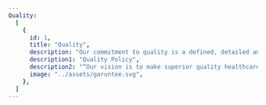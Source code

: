 ```yaml
---
Quality:
  [
    {
      id: 1,
      title: "Quality",
      description: "Our commitment to quality is a defined, detailed and delivered promise which is kept for every tablet, capsule and dry powder sachet of every batch.",
      description1: "Quality Policy",
      description2: "“Our vision is to make superior quality healthcare products affordable and available to humanity, globally. We commit ourselves to imbibing Good Manufacturing, Laboratory, Storage and Distribution Practices to ensure Product Quality, Patient Safety and Data Integrity. We also pledge to save the planet and help our society thrive.",
      image: "../assets/garuntee.svg",
    },
  ]
---
```


